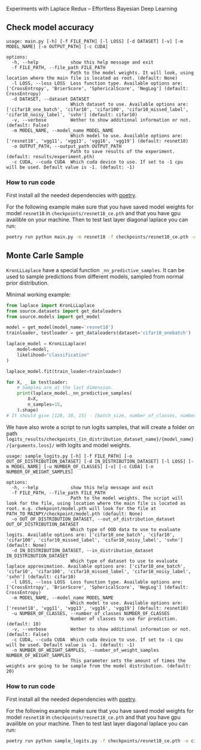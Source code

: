 Experiments with Laplace Redux – Effortless Bayesian Deep Learning

## Check model accuracy

```
usage: main.py [-h] [-f FILE_PATH] [-l LOSS] [-d DATASET] [-v] [-m MODEL_NAME] [-o OUTPUT_PATH] [-c CUDA]

options:
  -h, --help            show this help message and exit
  -f FILE_PATH, --file_path FILE_PATH
                        Path to the model weights. It will look, using location where the main file is located as root. (default: None)
  -l LOSS, --loss LOSS  Loss function type. Available options are: ['CrossEntropy', 'BrierScore', 'SphericalScore', 'NegLog'] (default: CrossEntropy)
  -d DATASET, --dataset DATASET
                        Which dataset to use. Available options are: ['cifar10_one_batch', 'cifar10', 'cifar100', 'cifar10_missed_label', 'cifar10_noisy_label', 'svhn'] (default: cifar10)
  -v, --verbose         Wether to show additional information or not. (default: False)
  -m MODEL_NAME, --model_name MODEL_NAME
                        Which model to use. Available options are: ['resnet18', 'vgg11', 'vgg13', 'vgg16', 'vgg19'] (default: resnet18)
  -o OUTPUT_PATH, --output_path OUTPUT_PATH
                        Path to save results of the experiment. (default: results/experiment.pth)
  -c CUDA, --cuda CUDA  Which cuda device to use. If set to -1 cpu will be used. Default value is -1. (default: -1)
```

### How to run code
First install all the needed dependencies with [poetry](https://python-poetry.org/docs/#installing-with-the-official-installer). 

For the following example make sure that  you have saved model weights for model `resnet18` in `checkpoints/resnet18_ce.pth` and that you have gpu availible on your machine. Then to test last layer diagonal laplace you can run:
```bash
poetry run python main.py -m resnet18 -f checkpoints/resnet18_ce.pth -d cifar10_one_batch -c 0 -o results.pth -v
```
## Monte Carle Sample

`KronLLLaplace` have a special function `_nn_predictive_samples`. It can be used to sample predictions from different models, sampled from normal prior distribution. 

Minimal working example:
```python
from laplace import KronLLLaplace
from source.datasets import get_dataloaders
from source.models import get_model

model = get_model(model_name='resnet18')
trainloader, testloader = get_dataloaders(dataset='cifar10_onebatch')

laplace_model = KronLLLaplace(
    model=model,
    likelihood="classification"
)

laplace_model.fit(train_loader=trainloader)

for X, _ in testloader:
    # Samples are at the last dimension.
    print(laplace_model._nn_predictive_samples(
        X=X,
        n_samples=15,
    ).shape)
# It should give [128, 10, 15] - [batch_size, number_of_classes, number_of_monte_carlo_samples]
```

We have also wrote a script to run logits samples, that will create a folder on path `logits_results/checkpoints_{in_distribution_dataset_name}/{model_name}/{arguments.loss}/` with logits and model weights.

```
usage: sample_logits.py [-h] [-f FILE_PATH] [-o OUT_OF_DISTRIBUTION_DATASET] [-d IN_DISTRIBUTION_DATASET] [-l LOSS] [-m MODEL_NAME] [-u NUMBER_OF_CLASSES] [-v] [-c CUDA] [-n NUMBER_OF_WEIGHT_SAMPLES]

options:
  -h, --help            show this help message and exit
  -f FILE_PATH, --file_path FILE_PATH
                        Path to the model weights. The script will look for the file, using location where the main file is located as root. e.g. chekpoint/model.pth will look for the file at PATH_TO_MAINPY/checkpoint/model.pth (default: None)
  -o OUT_OF_DISTRIBUTION_DATASET, --out_of_distribution_dataset OUT_OF_DISTRIBUTION_DATASET
                        Which type of OOD data to use to evaluate logits. Available options are: ['cifar10_one_batch', 'cifar10', 'cifar100', 'cifar10_missed_label', 'cifar10_noisy_label', 'svhn'] (default: None)
  -d IN_DISTRIBUTION_DATASET, --in_distribution_dataset IN_DISTRIBUTION_DATASET
                        Which type of dataset to use to evaluate laplace approximation. Available options are: ['cifar10_one_batch', 'cifar10', 'cifar100', 'cifar10_missed_label', 'cifar10_noisy_label', 'svhn'] (default: cifar10)
  -l LOSS, --loss LOSS  Loss function type. Available options are: ['CrossEntropy', 'BrierScore', 'SphericalScore', 'NegLog'] (default: CrossEntropy)
  -m MODEL_NAME, --model_name MODEL_NAME
                        Which model to use. Available options are: ['resnet18', 'vgg11', 'vgg13', 'vgg16', 'vgg19'] (default: resnet18)
  -u NUMBER_OF_CLASSES, --number_of_classes NUMBER_OF_CLASSES
                        Number of classes to use for prediction. (default: 10)
  -v, --verbose         Wether to show additional information or not. (default: False)
  -c CUDA, --cuda CUDA  Which cuda device to use. If set to -1 cpu will be used. Default value is -1. (default: -1)
  -n NUMBER_OF_WEIGHT_SAMPLES, --number_of_weight_samples NUMBER_OF_WEIGHT_SAMPLES
                        This parameter sets the amount of times the weights are going to be sample from the model distribution. (default: 20)
```

### How to run code

First install all the needed dependencies with [poetry](https://python-poetry.org/docs/#installing-with-the-official-installer). 

For the following example make sure that  you have saved model weights for model `resnet18` in `checkpoints/resnet18_ce.pth` and that you have gpu availible on your machine. Then to test last layer diagonal laplace you can run:

```bash
poetry run python sample_logits.py -f checkpoints/resnet18_ce.pth -o cifar10_one_batch -d cifar10_one_batch -l CrossEntropy -m resnet18 -v
```